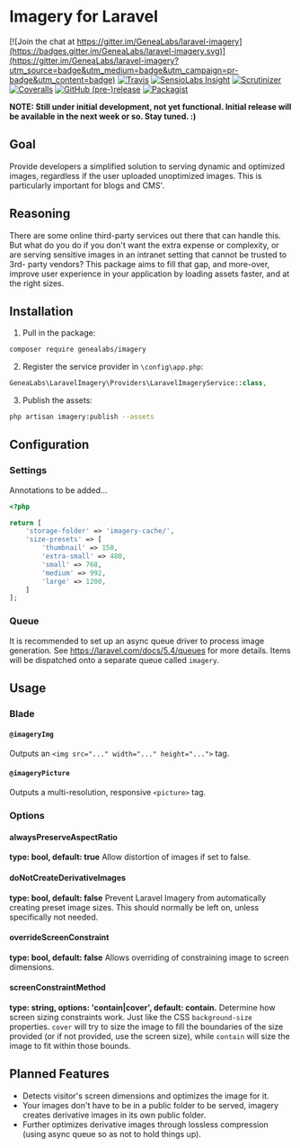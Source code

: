 # Imagery for Laravel
[![Join the chat at https://gitter.im/GeneaLabs/laravel-imagery](https://badges.gitter.im/GeneaLabs/laravel-imagery.svg)](https://gitter.im/GeneaLabs/laravel-imagery?utm_source=badge&utm_medium=badge&utm_campaign=pr-badge&utm_content=badge)
[![Travis](https://img.shields.io/travis/GeneaLabs/laravel-imagery.svg)](https://travis-ci.org/GeneaLabs/laravel-imagery)
[![SensioLabs Insight](https://img.shields.io/sensiolabs/i/ddbfb7f2-eaa1-4b10-bd15-888eefbeb000.svg)](https://insight.sensiolabs.com/projects/ddbfb7f2-eaa1-4b10-bd15-888eefbeb000/analyses/1)
[![Scrutinizer](https://img.shields.io/scrutinizer/g/GeneaLabs/laravel-imagery.svg)](https://scrutinizer-ci.com/g/GeneaLabs/laravel-imagery)
[![Coveralls](https://img.shields.io/coveralls/GeneaLabs/laravel-imagery.svg)](https://coveralls.io/github/GeneaLabs/laravel-imagery)
[![GitHub (pre-)release](https://img.shields.io/github/release/GeneaLabs/laravel-imagery/all.svg)](https://github.com/GeneaLabs/laravel-imagery)
[![Packagist](https://img.shields.io/packagist/dt/GeneaLabs/laravel-imagery.svg)](https://packagist.org/packages/genealabs/laravel-imagery)

**NOTE: Still under initial development, not yet functional. Initial release
 will be available in the next week or so. Stay tuned. :)**

## Goal
Provide developers a simplified solution to serving dynamic and optimized images,
 regardless if the user uploaded unoptimized images. This is particularly
 important for blogs and CMS'.

## Reasoning
There are some online third-party services out there that can handle this. But
 what do you do if you don't want the extra expense or complexity, or are
 serving sensitive images in an intranet setting that cannot be trusted to 3rd-
 party vendors? This package aims to fill that gap, and more-over, improve user
 experience in your application by loading assets faster, and at the right sizes.

## Installation
1. Pull in the package:
  ```sh
  composer require genealabs/imagery
  ```

2. Register the service provider in `\config\app.php`:
  ```php
  GeneaLabs\LaravelImagery\Providers\LaravelImageryService::class,
  ```

3. Publish the assets:
  ```sh
  php artisan imagery:publish --assets
  ```

## Configuration
### Settings
Annotations to be added...
```php
<?php

return [
    'storage-folder' => 'imagery-cache/',
    'size-presets' => [
        'thumbnail' => 150,
        'extra-small' => 480,
        'small' => 768,
        'medium' => 992,
        'large' => 1200,
    ]
];
```

### Queue
It is recommended to set up an async queue driver to process image generation.
 See https://laravel.com/docs/5.4/queues for more details. Items will be
 dispatched onto a separate queue called `imagery`.

## Usage
### Blade
#### `@imageryImg`
Outputs an `<img src="..." width="..." height="...">` tag.

#### `@imageryPicture`
Outputs a multi-resolution, responsive `<picture>` tag.

### Options
#### alwaysPreserveAspectRatio
**type: bool, default: true**
Allow distortion of images if set to false.

#### doNotCreateDerivativeImages
**type: bool, default: false**
Prevent Laravel Imagery from automatically creating preset image sizes. This
 should normally be left on, unless specifically not needed.

#### overrideScreenConstraint
**type: bool, default: false**
Allows overriding of constraining image to screen dimensions.

#### screenConstraintMethod
**type: string, options: 'contain|cover', default: contain.**
Determine how screen sizing constraints work. Just like the CSS `background-size`
 properties. `cover` will try to size the image to fill the boundaries of the size
 provided (or if not provided, use the screen size), while `contain` will size
 the image to fit within those bounds.

## Planned Features
- Detects visitor's screen dimensions and optimizes the image for it.
- Your images don't have to be in a public folder to be served, imagery creates
 derivative images in its own public folder.
- Further optimizes derivative images through lossless compression (using async
 queue so as not to hold things up).
